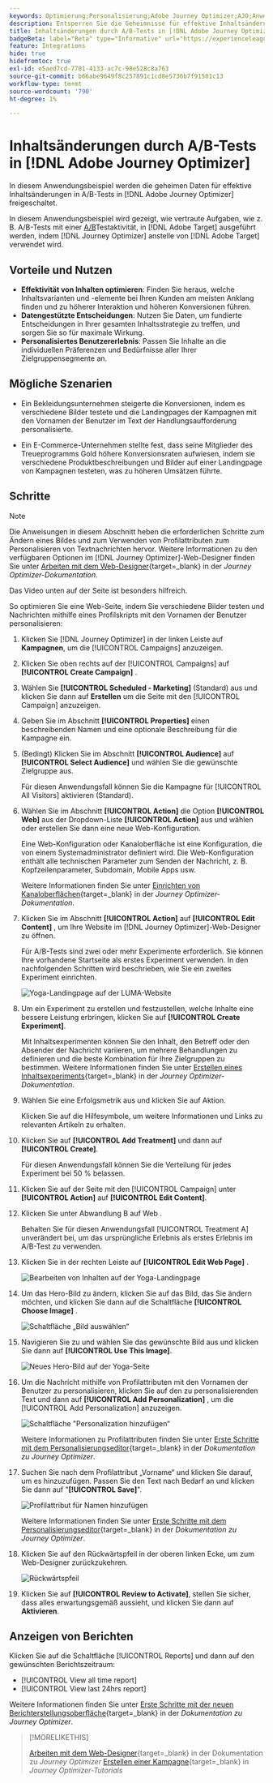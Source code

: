 ```yaml
---
keywords: Optimierung;Personalisierung;Adobe Journey Optimizer;AJO;Anwendungsfälle;Szenarien;Inhaltsänderung/AB-Test;Profilattribut;Bild ändern;Bild austauschen
description: Entsperren Sie die Geheimnisse für effektive Inhaltsänderungen bei A/B-Tests in Adobe Journey Optimizer
title: Inhaltsänderungen durch A/B-Tests in [!DNL Adobe Journey Optimizer]
badgeBeta: label="Beta" type="Informative" url="https://experienceleague.adobe.com/docs/target/using/introduction/intro.html?lang=de#beta newtab=true" tooltip="Was sind Beta-Funktionen in  [!DNL Adobe Target]?"
feature: Integrations
hide: true
hidefromtoc: true
exl-id: e5aed7cd-7701-4133-ac7c-98e528c8a763
source-git-commit: b66abe9649f8c257891c1cd8e5736b7f91501c13
workflow-type: tm+mt
source-wordcount: '790'
ht-degree: 1%

---
```


# Inhaltsänderungen durch A/B-Tests in [!DNL Adobe Journey Optimizer]

In diesem Anwendungsbeispiel werden die geheimen Daten für effektive Inhaltsänderungen in A/B-Tests in [!DNL Adobe Journey Optimizer] freigeschaltet.

In diesem Anwendungsbeispiel wird gezeigt, wie vertraute Aufgaben, wie z. B. A/B-Tests mit einer [A/B](/help/main/c-activities/t-test-ab/test-ab.md)Testaktivität, in [!DNL Adobe Target] ausgeführt werden, indem [!DNL Journey Optimizer] anstelle von [!DNL Adobe Target] verwendet wird.

## Vorteile und Nutzen

* **Effektivität von Inhalten optimieren**: Finden Sie heraus, welche Inhaltsvarianten und -elemente bei Ihren Kunden am meisten Anklang finden und zu höherer Interaktion und höheren Konversionen führen.
* **Datengestützte Entscheidungen**: Nutzen Sie Daten, um fundierte Entscheidungen in Ihrer gesamten Inhaltsstrategie zu treffen, und sorgen Sie so für maximale Wirkung.
* **Personalisiertes Benutzererlebnis**: Passen Sie Inhalte an die individuellen Präferenzen und Bedürfnisse aller Ihrer Zielgruppensegmente an.

## Mögliche Szenarien

* Ein Bekleidungsunternehmen steigerte die Konversionen, indem es verschiedene Bilder testete und die Landingpages der Kampagnen mit den Vornamen der Benutzer im Text der Handlungsaufforderung personalisierte.

* Ein E-Commerce-Unternehmen stellte fest, dass seine Mitglieder des Treueprogramms Gold höhere Konversionsraten aufwiesen, indem sie verschiedene Produktbeschreibungen und Bilder auf einer Landingpage von Kampagnen testeten, was zu höheren Umsätzen führte.

## Schritte

>[!NOTE]
>
>Die Anweisungen in diesem Abschnitt heben die erforderlichen Schritte zum Ändern eines Bildes und zum Verwenden von Profilattributen zum Personalisieren von Textnachrichten hervor. Weitere Informationen zu den verfügbaren Optionen im [!DNL Journey Optimizer]-Web-Designer finden Sie unter [Arbeiten mit dem Web-Designer](https://experienceleague.adobe.com/en/docs/journey-optimizer/using/channels/web/author-web-pages/web-visual-editor){target=_blank} in der *Journey Optimizer-Dokumentation*.
>
>Das Video unten auf der Seite ist besonders hilfreich.

So optimieren Sie eine Web-Seite, indem Sie verschiedene Bilder testen und Nachrichten mithilfe eines Profilskripts mit den Vornamen der Benutzer personalisieren:

1. Klicken Sie [!DNL Journey Optimizer] in der linken Leiste auf **Kampagnen**, um die [!UICONTROL Campaigns] anzuzeigen.

1. Klicken Sie oben rechts auf der [!UICONTROL Campaigns] auf **[!UICONTROL Create Campaign]** .

1. Wählen Sie **[!UICONTROL Scheduled - Marketing]** (Standard) aus und klicken Sie dann auf **Erstellen** um die Seite mit den [!UICONTROL Campaign] anzuzeigen.

1. Geben Sie im Abschnitt **[!UICONTROL Properties]** einen beschreibenden Namen und eine optionale Beschreibung für die Kampagne ein.

1. (Bedingt) Klicken Sie im Abschnitt **[!UICONTROL Audience]** auf **[!UICONTROL Select Audience]** und wählen Sie die gewünschte Zielgruppe aus.

   Für diesen Anwendungsfall können Sie die Kampagne für [!UICONTROL All Visitors] aktivieren (Standard).

1. Wählen Sie im Abschnitt **[!UICONTROL Action]** die Option **[!UICONTROL Web]** aus der Dropdown-Liste **[!UICONTROL Action]** aus und wählen oder erstellen Sie dann eine neue Web-Konfiguration.

   Eine Web-Konfiguration oder Kanaloberfläche ist eine Konfiguration, die von einem Systemadministrator definiert wird. Die Web-Konfiguration enthält alle technischen Parameter zum Senden der Nachricht, z. B. Kopfzeilenparameter, Subdomain, Mobile Apps usw.

   Weitere Informationen finden Sie unter [Einrichten von Kanaloberflächen](https://experienceleague.adobe.com/en/docs/journey-optimizer/using/configuration/channel-surfaces#set-up-channel-surfaces){target=_blank} in der *Journey Optimizer-Dokumentation*.

1. Klicken Sie im Abschnitt **[!UICONTROL Action]** auf **[!UICONTROL Edit Content]** , um Ihre Website im [!DNL Journey Optimizer]-Web-Designer zu öffnen.

   Für A/B-Tests sind zwei oder mehr Experimente erforderlich. Sie können Ihre vorhandene Startseite als erstes Experiment verwenden. In den nachfolgenden Schritten wird beschrieben, wie Sie ein zweites Experiment einrichten.

   ![Yoga-Landingpage auf der LUMA-Website](/help/main/c-integrating-target-with-mac/ajo/assets/luma-yoga-landing.png)

1. Um ein Experiment zu erstellen und festzustellen, welche Inhalte eine bessere Leistung erbringen, klicken Sie auf **[!UICONTROL Create Experiment]**.

   Mit Inhaltsexperimenten können Sie den Inhalt, den Betreff oder den Absender der Nachricht variieren, um mehrere Behandlungen zu definieren und die beste Kombination für Ihre Zielgruppen zu bestimmen. Weitere Informationen finden Sie unter [Erstellen eines Inhaltsexperiments](https://experienceleague.adobe.com/en/docs/journey-optimizer/using/content-management/content-experiment/content-experiment){target=_blank} in der *Journey Optimizer-Dokumentation*.

1. Wählen Sie eine Erfolgsmetrik aus und klicken Sie auf Aktion.

   Klicken Sie auf die Hilfesymbole, um weitere Informationen und Links zu relevanten Artikeln zu erhalten.

1. Klicken Sie auf **[!UICONTROL Add Treatment]** und dann auf **[!UICONTROL Create]**.

   Für diesen Anwendungsfall können Sie die Verteilung für jedes Experiment bei 50 % belassen.

1. Klicken Sie auf der Seite mit den [!UICONTROL Campaign] unter **[!UICONTROL Action]** auf **[!UICONTROL Edit Content]**.

1. Klicken Sie unter Abwandlung B auf Web .

   Behalten Sie für diesen Anwendungsfall [!UICONTROL Treatment A] unverändert bei, um das ursprüngliche Erlebnis als erstes Erlebnis im A/B-Test zu verwenden.

1. Klicken Sie in der rechten Leiste auf **[!UICONTROL Edit Web Page]** .

   ![Bearbeiten von Inhalten auf der Yoga-Landingpage](/help/main/c-integrating-target-with-mac/ajo/assets/edit-yoga-page.png)

1. Um das Hero-Bild zu ändern, klicken Sie auf das Bild, das Sie ändern möchten, und klicken Sie dann auf die Schaltfläche **[!UICONTROL Choose Image]** .

   ![Schaltfläche „Bild auswählen“](/help/main/c-integrating-target-with-mac/ajo/assets/choose-image.png)

1. Navigieren Sie zu und wählen Sie das gewünschte Bild aus und klicken Sie dann auf **[!UICONTROL Use This Image]**.

   ![Neues Hero-Bild auf der Yoga-Seite](/help/main/c-integrating-target-with-mac/ajo/assets/new-hero-image.png)

1. Um die Nachricht mithilfe von Profilattributen mit den Vornamen der Benutzer zu personalisieren, klicken Sie auf den zu personalisierenden Text und dann auf **[!UICONTROL Add Personalization]** , um die [!UICONTROL Add Personalization] anzuzeigen.

   ![Schaltfläche &quot;Personalization hinzufügen“](/help/main/c-integrating-target-with-mac/ajo/assets/add-personalization-button.png)

   Weitere Informationen zu Profilattributen finden Sie unter [Erste Schritte mit dem Personalisierungseditor](https://experienceleague.adobe.com/en/docs/journey-optimizer/using/content-management/personalization/expression-editor/personalization-build-expressions){target=_blank} in der *Dokumentation zu Journey Optimizer*.

1. Suchen Sie nach dem Profilattribut „Vorname“ und klicken Sie darauf, um es hinzuzufügen. Passen Sie den Text nach Bedarf an und klicken Sie dann auf &quot;**[!UICONTROL Save]**&quot;.

   ![Profilattribut für Namen hinzufügen](/help/main/c-integrating-target-with-mac/ajo/assets/add-profile-attribute-for-name.png)

   Weitere Informationen finden Sie unter [Erste Schritte mit dem Personalisierungseditor](https://experienceleague.adobe.com/en/docs/journey-optimizer/using/content-management/personalization/expression-editor/personalization-build-expressions){target=_blank} in der *Dokumentation zu Journey Optimizer*.

1. Klicken Sie auf den Rückwärtspfeil in der oberen linken Ecke, um zum Web-Designer zurückzukehren.

   ![Rückwärtspfeil](/help/main/c-integrating-target-with-mac/ajo/assets/back-arrow.png)

1. Klicken Sie auf **[!UICONTROL Review to Activate]**, stellen Sie sicher, dass alles erwartungsgemäß aussieht, und klicken Sie dann auf **Aktivieren**.

## Anzeigen von Berichten

Klicken Sie auf die Schaltfläche [!UICONTROL Reports] und dann auf den gewünschten Berichtszeitraum:

* [!UICONTROL View all time report]
* [!UICONTROL View last 24hrs report]

Weitere Informationen finden Sie unter [Erste Schritte mit der neuen Berichterstellungsoberfläche](https://experienceleague.adobe.com/en/docs/journey-optimizer/using/channel-report/report-gs-cja){target=_blank} in der *Dokumentation zu Journey Optimizer*.

>[!MORELIKETHIS]
>
>[Arbeiten mit dem Web-Designer](https://experienceleague.adobe.com/en/docs/journey-optimizer/using/channels/web/author-web-pages/web-visual-editor){target=_blank} in der Dokumentation zu *Journey Optimizer*
>[Erstellen einer Kampagne](https://experienceleague.adobe.com/en/docs/journey-optimizer-learn/tutorials/create-campaigns/create-a-campaign){target=_blank} in *Journey Optimizer-Tutorials*
